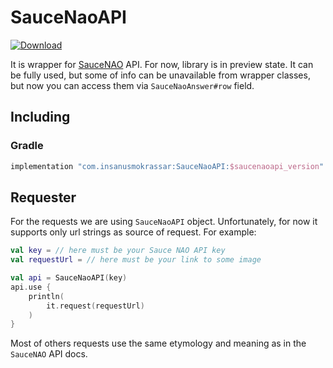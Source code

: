 # SauceNaoAPI

[![Download](https://api.bintray.com/packages/insanusmokrassar/InsanusMokrassar/SauceNaoAPI-mpp/images/download.svg)](https://bintray.com/insanusmokrassar/InsanusMokrassar/SauceNaoAPI-mpp/_latestVersion)

It is wrapper for [SauceNAO](https://saucenao.com/) API. For now, library is
in preview state. It can be fully used, but some of info can be unavailable from
wrapper classes, but now you can access them via `SauceNaoAnswer#row` field.

## Including

### Gradle

```groovy
implementation "com.insanusmokrassar:SauceNaoAPI:$saucenaoapi_version"
```

## Requester

For the requests we are using `SauceNaoAPI` object. Unfortunately, for now it
supports only url strings as source of request. For example:

```kotlin
val key = // here must be your Sauce NAO API key
val requestUrl = // here must be your link to some image

val api = SauceNaoAPI(key)
api.use {
    println(
        it.request(requestUrl)
    )
}
```

Most of others requests use the same etymology and meaning as in the
`SauceNAO` API docs.

